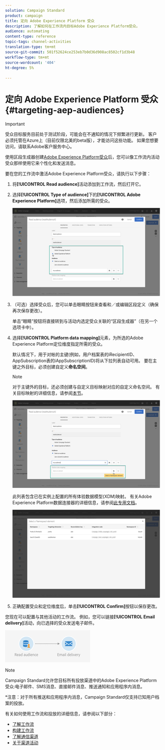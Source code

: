 ```yaml
---
solution: Campaign Standard
product: campaign
title: 定向 Adobe Experience Platform 受众
description: 了解如何在工作流内目标Adobe Experience Platform受众。
audience: automating
content-type: reference
topic-tags: channel-activities
translation-type: tm+mt
source-git-commit: 501f52624ce253eb7b0d36d908ac8502cf1d3b48
workflow-type: tm+mt
source-wordcount: '404'
ht-degree: 5%

---
```



# 定向 Adobe Experience Platform 受众 {#targeting-aep-audiences}

>[!IMPORTANT]
>
>受众目标服务目前处于测试阶段，可能会在不通知的情况下频繁进行更新。 客户必须托管在Azure上（目前仅限北美的beta版），才能访问这些功能。 如果您想要访问，请联系Adobe客户服务中心。

使用区段生成器创建[Adobe Experience Platform受众](../../audiences/using/aep-about-audience-destinations-service.md)后，您可以像工作流内活动受众那样使用它来个性化和发送消息。

要在您的工作流中激活Adobe Experience Platform受众，请执行以下步骤：

1. 将&#x200B;**[!UICONTROL Read audience]**&#x200B;活动添加到工作流，然后打开它。

1. 选择&#x200B;**[!UICONTROL Type of audience]**&#x200B;下的&#x200B;**[!UICONTROL Adobe Experience Platform]**&#x200B;选项，然后添加所需的受众。

   ![](assets/aep_wkf_readaudience.png)

1. （可选）选择受众后，您可以单击眼睛按钮来查看和／或编辑区段定义（确保再次保存更改）。

   单击“眼睛”按钮将直接转到与活动内选定受众关联的“区段生成器”（在另一个选项卡中）。

1. 选择&#x200B;**[!UICONTROL Platform data mapping]**&#x200B;元素，为所选的Adobe Experience Platform定位维度指定所需的受众。

   默认情况下，用于对帐的主键(例如，用户档案表的iRecipientID、AppSubscription表的iAppSubscriptionID)将从下拉列表自动可用。 要在主键之外目标，必须创建自定义&#x200B;**命名空间**。

   >[!NOTE]
   >
   >对于主键外的目标，还必须创建与自定义目标映射对应的自定义命名空间。 有关目标映射的详细信息，请参阅[本节](../../administration/using/target-mappings-in-campaign.md)。

   ![](assets/aep_wkf_readaudience_namespace.png)

   此列表包含已在实例上配置的所有体验数据模型(XDM)映射。 有关Adobe Experience Platform数据连接器的详细信息，请参阅[此专用文档](../../developing/using/aep-about-data-connector.md)。

   ![](assets/aep_wkf_readaudience_namespace2.png)

1. 正确配置受众和定位维度后，单击&#x200B;**[!UICONTROL Confirm]**&#x200B;按钮以保存更改。

您现在可以配置与其他活动的工作流。 例如，您可以链接&#x200B;**[!UICONTROL Email delivery]**&#x200B;活动，向已选择的受众发送电子邮件。

![](assets/aep_wkf_email.png)

>[!NOTE]
>
>Campaign Standard允许您目标所有投放渠道中的Adobe Experience Platform受众:电子邮件、SMS消息、直接邮件消息、推送通知和应用程序内消息。
>
>*注意：对于所有推送和应用程序内消息，Campaign Standard仅支持已知用户档案的投放。

有关如何使用工作流和投放的详细信息，请参阅以下部分：

* [了解工作流](../../automating/using/get-started-workflows.md)
* [构建工作流](../../automating/using/building-a-workflow.md)
* [了解通信渠道](../../channels/using/get-started-communication-channels.md)
* [关于渠道活动](../../automating/using/about-channel-activities.md)
